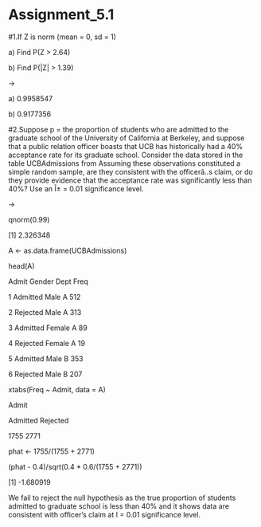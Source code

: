 # Assignment_5.1

#1.If Z is norm (mean = 0, sd = 1)

a) Find P(Z > 2.64)

b) Find P(|Z| > 1.39)

->

a) 0.9958547

b) 0.9177356

#2.Suppose p = the proportion of students who are admitted to the graduate school of the University of California at Berkeley,
and suppose that a public relation officer boasts that UCB has historically 
had a 40% acceptance rate for its graduate school. Consider the data stored in the table 
UCBAdmissions from Assuming these observations constituted a simple random sample, are they consistent with the officerâ..s claim, 
or do they provide evidence that the acceptance rate was significantly less than 40%? Use an Î± = 0.01 significance level.

->

qnorm(0.99)

[1] 2.326348

A <- as.data.frame(UCBAdmissions)

head(A)

Admit Gender Dept Freq

1 Admitted Male A 512

2 Rejected Male A 313

3 Admitted Female A 89

4 Rejected Female A 19

5 Admitted Male B 353

6 Rejected Male B 207

xtabs(Freq ~ Admit, data = A)

Admit

Admitted Rejected

1755 2771

phat <- 1755/(1755 + 2771)

(phat - 0.4)/sqrt(0.4 * 0.6/(1755 + 2771))

[1] -1.680919

We fail to reject the null hypothesis as the true proportion of students admitted to graduate school 
is less than 40% and it shows data are consistent with officer’s claim at I = 0.01 significance level.
